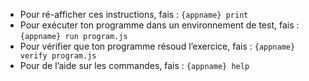 - Pour ré-afficher ces instructions, fais : `{appname} print`
- Pour exécuter ton programme dans un environnement de test, fais : `{appname} run program.js`
- Pour vérifier que ton programme résoud l’exercice, fais : `{appname} verify program.js`
- Pour de l’aide sur les commandes, fais : `{appname} help`
